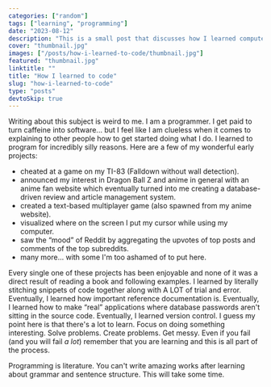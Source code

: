 ```yaml
---
categories: ["random"]
tags: ["learning", "programming"]
date: "2023-08-12"
description: "This is a small post that discusses how I learned computer programming, from cheating at calculator games to anime fan site to a handmade content management system."
cover: "thumbnail.jpg"
images: ["/posts/how-i-learned-to-code/thumbnail.jpg"]
featured: "thumbnail.jpg"
linktitle: ""
title: "How I learned to code"
slug: "how-i-learned-to-code"
type: "posts"
devtoSkip: true
---
```


Writing about this subject is weird to me. I am a programmer. I get paid to turn caffeine into software... but I feel like I am clueless when it comes to explaining to other people how to get started doing what I do. I learned to program for incredibly silly reasons. Here are a few of my wonderful early projects:

- cheated at a game on my TI-83 (Falldown without wall detection).
- announced my interest in Dragon Ball Z and anime in general with an anime fan website which eventually turned into me creating a database-driven review and article management system.
- created a text-based multiplayer game (also spawned from my anime website).
- visualized where on the screen I put my cursor while using my computer.
- saw the “mood” of Reddit by aggregating the upvotes of top posts and comments of the top subreddits.
- many more... with some I'm too ashamed of to put here.

Every single one of these projects has been enjoyable and none of it was a direct result of reading a book and following examples. I learned by literally stitching snippets of code together along with A LOT of trial and error. Eventually, I learned how important reference documentation is. Eventually, I learned how to make “real” applications where database passwords aren't sitting in the source code. Eventually, I learned version control. I guess my point here is that there's a lot to learn. Focus on doing something interesting. Solve problems. Create problems. Get messy. Even if you fail (and you will fail *a lot*) remember that you are learning and this is all part of the process.

Programming is literature. You can't write amazing works after learning about grammar and sentence structure. This will take some time.
